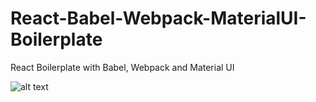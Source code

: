 # React-Babel-Webpack-MaterialUI-Boilerplate
React Boilerplate with Babel, Webpack and Material UI 

![alt text](https://i.ibb.co/bJVRDSf/111.png)
